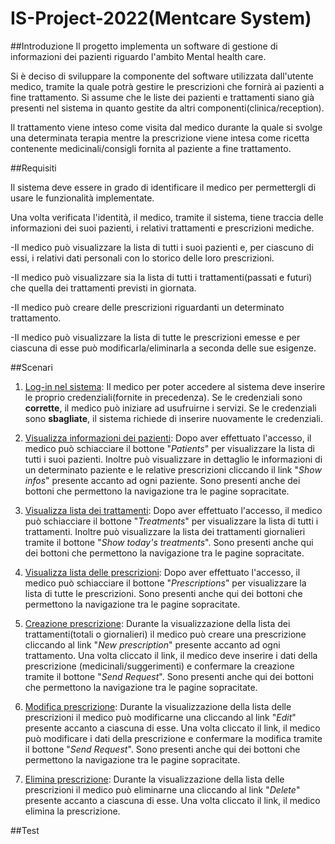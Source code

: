 # IS-Project-2022(Mentcare System)
##Introduzione
Il progetto implementa un software di gestione di informazioni dei pazienti 
riguardo l'ambito Mental health care.

Si è deciso di sviluppare la componente del software utilizzata dall'utente medico, 
tramite la quale potrà gestire le prescrizioni che fornirà ai pazienti a fine trattamento.
Si assume che le liste dei pazienti e trattamenti siano già presenti nel sistema 
in quanto gestite da altri componenti(clinica/reception). 

Il trattamento viene inteso come visita dal medico durante la quale si svolge una determinata terapia mentre
la prescrizione viene intesa come ricetta contenente medicinali/consigli 
fornita al paziente a fine trattamento.

##Requisiti

Il sistema deve essere in grado di identificare il medico per permettergli di usare le funzionalità implementate.

Una volta verificata l'identità, il medico, tramite il sistema,
tiene traccia delle informazioni dei suoi pazienti, i relativi
trattamenti e prescrizioni mediche.

-Il medico può visualizzare la lista di tutti i suoi pazienti e, per ciascuno di essi, 
i relativi dati personali con lo storico delle loro prescrizioni.

-Il medico può visualizzare sia la lista di tutti i trattamenti(passati e futuri) 
che quella dei trattamenti previsti in giornata.

-Il medico può creare delle prescrizioni riguardanti un determinato trattamento.

-Il medico può visualizzare la lista di tutte le prescrizioni emesse 
e per ciascuna di esse può modificarla/eliminarla a seconda delle sue esigenze.

##Scenari

1. <ins>Log-in nel sistema</ins>:
Il medico per poter accedere al sistema deve inserire 
le proprio credenziali(fornite in precedenza). Se le credenziali sono **corrette**, 
il medico può iniziare ad usufruirne i servizi.
Se le credenziali sono **sbagliate**, il sistema richiede di inserire nuovamente le credenziali.


2. <ins>Visualizza informazioni dei pazienti</ins>: Dopo aver effettuato l'accesso, 
il medico può schiacciare il bottone "*Patients*" per visualizzare la lista di tutti i suoi pazienti. 
Inoltre può visualizzare in dettaglio le informazioni di un determinato paziente e le relative prescrizioni
cliccando il link "*Show infos*" presente accanto ad ogni paziente. 
Sono presenti anche dei bottoni che permettono la navigazione tra le pagine sopracitate.


3. <ins>Visualizza lista dei trattamenti</ins>: Dopo aver effettuato l'accesso,
   il medico può schiacciare il bottone "*Treatments*" per visualizzare la lista di tutti i trattamenti. 
Inoltre può visualizzare la lista dei trattamenti giornalieri tramite il bottone "*Show today's treatments*".
   Sono presenti anche qui dei bottoni che permettono la navigazione tra le pagine sopracitate.


4. <ins>Visualizza lista delle prescrizioni</ins>: Dopo aver effettuato l'accesso,
   il medico può schiacciare il bottone "*Prescriptions*" per visualizzare la lista di tutte le prescrizioni.
   Sono presenti anche qui dei bottoni che permettono la navigazione tra le pagine sopracitate.


5. <ins>Creazione prescrizione</ins>: Durante la visualizzazione della lista dei trattamenti(totali o giornalieri)
il medico può creare una prescrizione cliccando al link "*New prescription*" presente accanto ad ogni trattamento.
Una volta cliccato il link, il medico deve inserire i dati della prescrizione (medicinali/suggerimenti)
e confermare la creazione tramite il bottone "*Send Request*". 
Sono presenti anche qui dei bottoni che permettono la navigazione tra le pagine sopracitate.

   
6. <ins>Modifica prescrizione</ins>: Durante la visualizzazione della lista delle prescrizioni il medico 
può modificarne una cliccando al link "*Edit*" presente accanto a ciascuna di esse.
   Una volta cliccato il link, il medico può modificare i dati della prescrizione
   e confermare la modifica tramite il bottone "*Send Request*".
   Sono presenti anche qui dei bottoni che permettono la navigazione tra le pagine sopracitate.


7. <ins>Elimina prescrizione</ins>: Durante la visualizzazione della lista delle prescrizioni il medico
   può eliminarne una cliccando al link "*Delete*" presente accanto a ciascuna di esse.
   Una volta cliccato il link, il medico elimina la prescrizione.

##Test